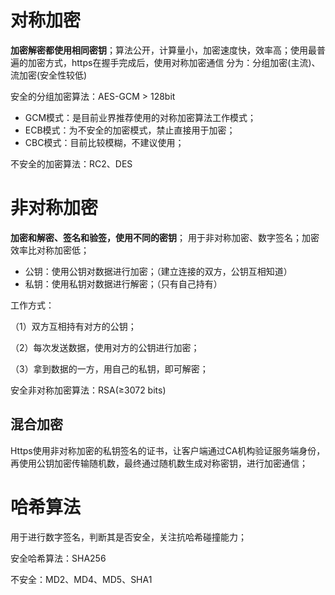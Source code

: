 # 对称加密

**加密解密都使用相同密钥**；算法公开，计算量小，加密速度快，效率高；使用最普遍的加密方式，https在握手完成后，使用对称加密通信
分为：分组加密(主流)、流加密(安全性较低)

安全的分组加密算法：AES-GCM > 128bit 
- GCM模式：是目前业界推荐使用的对称加密算法工作模式；
- ECB模式：为不安全的加密模式，禁止直接用于加密；
- CBC模式：目前比较模糊，不建议使用；

不安全的加密算法：RC2、DES

# 非对称加密

**加密和解密、签名和验签，使用不同的密钥**；
用于非对称加密、数字签名；加密效率比对称加密低；

- 公钥：使用公钥对数据进行加密；（建立连接的双方，公钥互相知道）
- 私钥：使用私钥对数据进行解密；（只有自己持有）

工作方式：

（1）双方互相持有对方的公钥；

（2）每次发送数据，使用对方的公钥进行加密；

（3）拿到数据的一方，用自己的私钥，即可解密；

  
安全非对称加密算法：RSA(≥3072 bits)


## 混合加密

Https使用非对称加密的私钥签名的证书，让客户端通过CA机构验证服务端身份，再使用公钥加密传输随机数，最终通过随机数生成对称密钥，进行加密通信；


# 哈希算法

用于进行数字签名，判断其是否安全，关注抗哈希碰撞能力；

安全哈希算法：SHA256

不安全：MD2、MD4、MD5、SHA1




